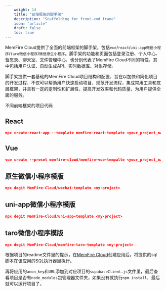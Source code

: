 ```yaml
---
    weight: 14
    title: "前端框架的脚手架"
    description: "Scaffolding for front-end frame"
    icon: "article"
    draft: false
    toc: true
---
```



MemFire Cloud提供了全面的前端框架的脚手架，包括`vue`/`react`/`uni-app微信小程序`/`taro微信小程序`/`微信原生小程序`。脚手架的功能和页面包括登录注册、个人中心、备忘录、聊天室、文件管理中心，也分别代表了MemFire Cloud不同的特性，其中包括用户认证、自动生成API、实时数据库、对象存储。

脚手架提供一套基础的MemFire Cloud项目结构和配置，旨在以加快和简化项目的开发过程，不仅可以帮助用户快速启动项目、规范开发流程，集成常用工具和底层框架，并具有一定的定制性和扩展性，提高开发效率和代码质量，为用户提供全面的服务。

   不同前端框架的项目代码

## **React**

```JSON
npx create-react-app --template memfire-react-template <your_project_name>
```

## **Vue**

```JSON
vue create --preset memfire-cloud/memfire-vue-tempalte <your_project_name>
```

## **原生微信小程序模版**

```JSON
npx degit MemFire-Cloud/wechat-template <my-project>
```

## **uni-app微信小程序模版**

```JSON
npx degit MemFire-Cloud/uni-app-template <my-project>
```

## **taro微信小程序模版**

```JSON
npx degit MemFire-Cloud/memfire-taro-template <my-project>
```

根据项目的readme文件里的提示，在[MemFire Cloud](https://memfiredb.com/)创建应用后，将提供的sql脚本在该应用的SQL执行器里执行。

再将应用的`anon_key`和`URL`添加到对应项目的`supabaseClient.js`文件里，最后查看项目是否有`node_modules`包管理器文件夹，如果没有就执行`npm install`，最后就可以运行项目了。

